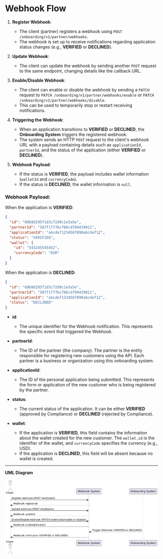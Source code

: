 # Webhook Flow

1. **Register Webhook**:
    - The client (partner) registers a webhook using `POST /onboarding/v1/partner/webhooks`.
    - The webhook is set up to receive notifications regarding application status changes (e.g., **VERIFIED** or **DECLINED**).

2. **Update Webhook**:
    - The client can update the webhook by sending another `POST` request to the same endpoint, changing details like the callback URL.

3. **Enable/Disable Webhook**:
    - The client can enable or disable the webhook by sending a `PATCH` request to `PATCH /onboarding/v1/partner/webhooks/enable` or `PATCH /onboarding/v1/partner/webhooks/disable`.
    - This can be used to temporarily stop or restart receiving notifications.

4. **Triggering the Webhook**:
    - When an application transitions to **VERIFIED** or **DECLINED**, the **Onboarding System** triggers the registered webhook.
    - The system sends an HTTP `POST` request to the client's webhook URL with a payload containing details such as `applicationId`, `partnerId`, and the status of the application (either **VERIFIED** or **DECLINED**).

5. **Webhook Payload**:
    - If the status is **VERIFIED**, the payload includes wallet information (`walletId` and `currencyCode`).
    - If the status is **DECLINED**, the wallet information is `null`.

### Webhook Payload:

When the application is **VERIFIED**:
```json
{
  "id": "60b8d295f1d3c72d9c1e5a5e",
  "partnerId": "507f1f77bcf86cd799439011",
  "applicationId": "abcdef1234567890abcdef12",
  "status": "VERIFIED",
  "wallet": {
    "id": "543245545452",
    "currencyCode": "EUR"
  }
}
```

When the application is **DECLINED**:
```json
{
  "id": "60b8d295f1d3c72d9c1e5a5e",
  "partnerId": "507f1f77bcf86cd799439011",
  "applicationId": "abcdef1234567890abcdef12",
  "status": "DECLINED"
}
```
- **id**:
    - The unique identifier for the Webhook notification. This represents the specific event that triggered the Webhook.

- **partnerId**:
    - The ID of the partner (the company). The partner is the entity responsible for registering new customers using the API. Each partner is a business or organization using this onboarding system.

- **applicationId**:
    - The ID of the personal application being submitted. This represents the form or application of the new customer who is being registered by the partner.

- **status**:
    - The current status of the application. It can be either **VERIFIED** (approved by Compliance) or **DECLINED** (rejected by Compliance).

- **wallet**:
    - If the application is **VERIFIED**, this field contains the information about the wallet created for the new customer. The `wallet.id` is the identifier of the wallet, and `currencyCode` specifies the currency (e.g., USD).
    - If the application is **DECLINED**, this field will be absent because no wallet is created.

---
**UML Diagram**

![img.png](../img/partner-webhook.png)